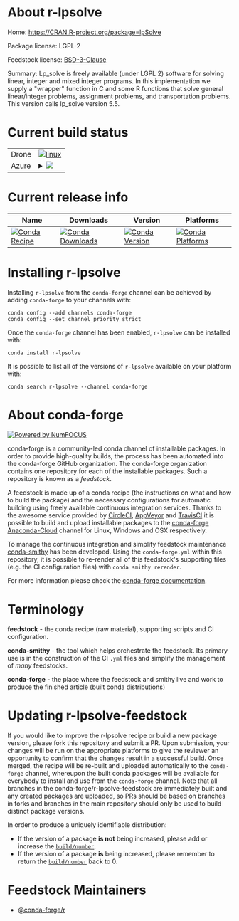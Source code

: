 About r-lpsolve
===============

Home: https://CRAN.R-project.org/package=lpSolve

Package license: LGPL-2

Feedstock license: [BSD-3-Clause](https://github.com/conda-forge/r-lpsolve-feedstock/blob/master/LICENSE.txt)

Summary: Lp_solve is freely available (under LGPL 2) software for solving linear, integer and mixed integer programs. In this implementation we supply a "wrapper" function in C and some R functions that solve general linear/integer problems, assignment problems, and transportation problems. This version calls lp_solve version 5.5.

Current build status
====================


<table><tr>
    <td>Drone</td>
    <td>
      <a href="https://cloud.drone.io/conda-forge/r-lpsolve-feedstock">
        <img alt="linux" src="https://img.shields.io/drone/build/conda-forge/r-lpsolve-feedstock/master.svg?label=Linux">
      </a>
    </td>
  </tr>
    
  <tr>
    <td>Azure</td>
    <td>
      <details>
        <summary>
          <a href="https://dev.azure.com/conda-forge/feedstock-builds/_build/latest?definitionId=1320&branchName=master">
            <img src="https://dev.azure.com/conda-forge/feedstock-builds/_apis/build/status/r-lpsolve-feedstock?branchName=master">
          </a>
        </summary>
        <table>
          <thead><tr><th>Variant</th><th>Status</th></tr></thead>
          <tbody><tr>
              <td>linux_64_r_base4.0</td>
              <td>
                <a href="https://dev.azure.com/conda-forge/feedstock-builds/_build/latest?definitionId=1320&branchName=master">
                  <img src="https://dev.azure.com/conda-forge/feedstock-builds/_apis/build/status/r-lpsolve-feedstock?branchName=master&jobName=linux&configuration=linux_64_r_base4.0" alt="variant">
                </a>
              </td>
            </tr><tr>
              <td>linux_64_r_base4.1</td>
              <td>
                <a href="https://dev.azure.com/conda-forge/feedstock-builds/_build/latest?definitionId=1320&branchName=master">
                  <img src="https://dev.azure.com/conda-forge/feedstock-builds/_apis/build/status/r-lpsolve-feedstock?branchName=master&jobName=linux&configuration=linux_64_r_base4.1" alt="variant">
                </a>
              </td>
            </tr><tr>
              <td>linux_aarch64_r_base4.0</td>
              <td>
                <a href="https://dev.azure.com/conda-forge/feedstock-builds/_build/latest?definitionId=1320&branchName=master">
                  <img src="https://dev.azure.com/conda-forge/feedstock-builds/_apis/build/status/r-lpsolve-feedstock?branchName=master&jobName=linux&configuration=linux_aarch64_r_base4.0" alt="variant">
                </a>
              </td>
            </tr><tr>
              <td>linux_aarch64_r_base4.1</td>
              <td>
                <a href="https://dev.azure.com/conda-forge/feedstock-builds/_build/latest?definitionId=1320&branchName=master">
                  <img src="https://dev.azure.com/conda-forge/feedstock-builds/_apis/build/status/r-lpsolve-feedstock?branchName=master&jobName=linux&configuration=linux_aarch64_r_base4.1" alt="variant">
                </a>
              </td>
            </tr><tr>
              <td>linux_ppc64le_r_base4.0</td>
              <td>
                <a href="https://dev.azure.com/conda-forge/feedstock-builds/_build/latest?definitionId=1320&branchName=master">
                  <img src="https://dev.azure.com/conda-forge/feedstock-builds/_apis/build/status/r-lpsolve-feedstock?branchName=master&jobName=linux&configuration=linux_ppc64le_r_base4.0" alt="variant">
                </a>
              </td>
            </tr><tr>
              <td>linux_ppc64le_r_base4.1</td>
              <td>
                <a href="https://dev.azure.com/conda-forge/feedstock-builds/_build/latest?definitionId=1320&branchName=master">
                  <img src="https://dev.azure.com/conda-forge/feedstock-builds/_apis/build/status/r-lpsolve-feedstock?branchName=master&jobName=linux&configuration=linux_ppc64le_r_base4.1" alt="variant">
                </a>
              </td>
            </tr><tr>
              <td>osx_64_r_base4.0</td>
              <td>
                <a href="https://dev.azure.com/conda-forge/feedstock-builds/_build/latest?definitionId=1320&branchName=master">
                  <img src="https://dev.azure.com/conda-forge/feedstock-builds/_apis/build/status/r-lpsolve-feedstock?branchName=master&jobName=osx&configuration=osx_64_r_base4.0" alt="variant">
                </a>
              </td>
            </tr><tr>
              <td>osx_64_r_base4.1</td>
              <td>
                <a href="https://dev.azure.com/conda-forge/feedstock-builds/_build/latest?definitionId=1320&branchName=master">
                  <img src="https://dev.azure.com/conda-forge/feedstock-builds/_apis/build/status/r-lpsolve-feedstock?branchName=master&jobName=osx&configuration=osx_64_r_base4.1" alt="variant">
                </a>
              </td>
            </tr><tr>
              <td>win_64_r_base4.0</td>
              <td>
                <a href="https://dev.azure.com/conda-forge/feedstock-builds/_build/latest?definitionId=1320&branchName=master">
                  <img src="https://dev.azure.com/conda-forge/feedstock-builds/_apis/build/status/r-lpsolve-feedstock?branchName=master&jobName=win&configuration=win_64_r_base4.0" alt="variant">
                </a>
              </td>
            </tr><tr>
              <td>win_64_r_base4.1</td>
              <td>
                <a href="https://dev.azure.com/conda-forge/feedstock-builds/_build/latest?definitionId=1320&branchName=master">
                  <img src="https://dev.azure.com/conda-forge/feedstock-builds/_apis/build/status/r-lpsolve-feedstock?branchName=master&jobName=win&configuration=win_64_r_base4.1" alt="variant">
                </a>
              </td>
            </tr>
          </tbody>
        </table>
      </details>
    </td>
  </tr>
</table>

Current release info
====================

| Name | Downloads | Version | Platforms |
| --- | --- | --- | --- |
| [![Conda Recipe](https://img.shields.io/badge/recipe-r--lpsolve-green.svg)](https://anaconda.org/conda-forge/r-lpsolve) | [![Conda Downloads](https://img.shields.io/conda/dn/conda-forge/r-lpsolve.svg)](https://anaconda.org/conda-forge/r-lpsolve) | [![Conda Version](https://img.shields.io/conda/vn/conda-forge/r-lpsolve.svg)](https://anaconda.org/conda-forge/r-lpsolve) | [![Conda Platforms](https://img.shields.io/conda/pn/conda-forge/r-lpsolve.svg)](https://anaconda.org/conda-forge/r-lpsolve) |

Installing r-lpsolve
====================

Installing `r-lpsolve` from the `conda-forge` channel can be achieved by adding `conda-forge` to your channels with:

```
conda config --add channels conda-forge
conda config --set channel_priority strict
```

Once the `conda-forge` channel has been enabled, `r-lpsolve` can be installed with:

```
conda install r-lpsolve
```

It is possible to list all of the versions of `r-lpsolve` available on your platform with:

```
conda search r-lpsolve --channel conda-forge
```


About conda-forge
=================

[![Powered by NumFOCUS](https://img.shields.io/badge/powered%20by-NumFOCUS-orange.svg?style=flat&colorA=E1523D&colorB=007D8A)](http://numfocus.org)

conda-forge is a community-led conda channel of installable packages.
In order to provide high-quality builds, the process has been automated into the
conda-forge GitHub organization. The conda-forge organization contains one repository
for each of the installable packages. Such a repository is known as a *feedstock*.

A feedstock is made up of a conda recipe (the instructions on what and how to build
the package) and the necessary configurations for automatic building using freely
available continuous integration services. Thanks to the awesome service provided by
[CircleCI](https://circleci.com/), [AppVeyor](https://www.appveyor.com/)
and [TravisCI](https://travis-ci.com/) it is possible to build and upload installable
packages to the [conda-forge](https://anaconda.org/conda-forge)
[Anaconda-Cloud](https://anaconda.org/) channel for Linux, Windows and OSX respectively.

To manage the continuous integration and simplify feedstock maintenance
[conda-smithy](https://github.com/conda-forge/conda-smithy) has been developed.
Using the ``conda-forge.yml`` within this repository, it is possible to re-render all of
this feedstock's supporting files (e.g. the CI configuration files) with ``conda smithy rerender``.

For more information please check the [conda-forge documentation](https://conda-forge.org/docs/).

Terminology
===========

**feedstock** - the conda recipe (raw material), supporting scripts and CI configuration.

**conda-smithy** - the tool which helps orchestrate the feedstock.
                   Its primary use is in the construction of the CI ``.yml`` files
                   and simplify the management of *many* feedstocks.

**conda-forge** - the place where the feedstock and smithy live and work to
                  produce the finished article (built conda distributions)


Updating r-lpsolve-feedstock
============================

If you would like to improve the r-lpsolve recipe or build a new
package version, please fork this repository and submit a PR. Upon submission,
your changes will be run on the appropriate platforms to give the reviewer an
opportunity to confirm that the changes result in a successful build. Once
merged, the recipe will be re-built and uploaded automatically to the
`conda-forge` channel, whereupon the built conda packages will be available for
everybody to install and use from the `conda-forge` channel.
Note that all branches in the conda-forge/r-lpsolve-feedstock are
immediately built and any created packages are uploaded, so PRs should be based
on branches in forks and branches in the main repository should only be used to
build distinct package versions.

In order to produce a uniquely identifiable distribution:
 * If the version of a package **is not** being increased, please add or increase
   the [``build/number``](https://docs.conda.io/projects/conda-build/en/latest/resources/define-metadata.html#build-number-and-string).
 * If the version of a package **is** being increased, please remember to return
   the [``build/number``](https://docs.conda.io/projects/conda-build/en/latest/resources/define-metadata.html#build-number-and-string)
   back to 0.

Feedstock Maintainers
=====================

* [@conda-forge/r](https://github.com/conda-forge/r/)

